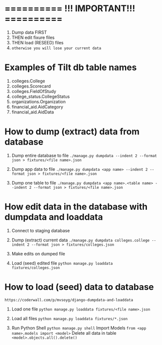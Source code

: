 # ========== !!! IMPORTANT!!! ==========

1. Dump data FIRST
2. THEN edit fixure files
3. THEN load (RESEED) files
4. `otherwise you will lose your current data`


# Examples of Tilt db table names

1. colleges.College
2. colleges.Scorecard
3. colleges.FieldOfStudy
4. college_status.CollegeStatus
5. organizations.Organization
6. financial_aid.AidCategory
7. financial_aid.AidData

# How to dump (extract) data from database

1. Dump entire database to file
    `./manage.py dumpdata --indent 2 --format json > fixtures/<file name>.json`

2.  Dump app data to file
    `./manage.py dumpdata <app name> --indent 2 --format json > fixtures/<file name>.json`

3.  Dump one table to file
    `./manage.py dumpdata <app name>.<table name> --indent 2 --format json > fixtures/<file name>.json`


# How edit data in the database with dumpdata and loaddata

1. Connect to staging database

2. Dump (extract) current data
    `./manage.py dumpdata colleges.college --indent 2 --format json > fixtures/colleges.json`

3. Make edits on dumped file

4. Load (seed) edited file
    `python manage.py loaddata fixtures/colleges.json`


# How to load (seed) data to database
`https://coderwall.com/p/mvsoyg/django-dumpdata-and-loaddata`

1. Load one file
    `python manage.py loaddata fixtures/<file name>.json`

2. Load all files
   `python manage.py loaddata fixtures/*.json`

3. Run Python Shell
   `python manage.py shell`
   Import Models
   `from <app name>.models import <model>`
   Delete all data in table
   `<model>.objects.all().delete()`
